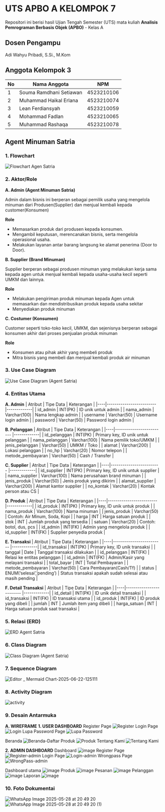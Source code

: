 # UTS APBO A KELOMPOK 7

Repositori ini berisi hasil Ujian Tengah Semester (UTS) mata kuliah **Analisis Pemrograman Berbasis Objek (APBO)** - Kelas A

## Dosen Pengampu
Adi Wahyu Pribadi, S.Si., M.Kom

## Anggota Kelompok 3

| No | Nama Anggota            | NPM         |
|----|-------------------------|-------------|
| 1  | Souma Ramdhani Setiawan | 4523210106  |
| 2  | Muhammad Haikal Erlana  | 4523210074  |
| 3  | Lean Ferdiansyah        | 4523210059  |
| 4  | Mohammad Fadlan         | 4523210065  |
| 5  | Muhammad Rashaqa        | 4523210078  |

## Agent Minuman Satria


### 1. Flowchart
![Flowchart Agen Satria](https://github.com/user-attachments/assets/ea3006d6-1063-48a0-8612-d2c0f6098f17)

### 2. Aktor/Role  
**A. Admin (Agent Minuman Satria)**

Admin dalam bisnis ini berperan sebagai pemilik usaha yang mengelola minuman dari Produsen(Supplier) dan menjual kembali kepada customer(Konsumen)

**Role**
- Memasarkan produk dari produsen kepada konsumen.  
- Mengambil keputusan, merencanakan bisnis, serta mengelola operasional usaha.  
- Melakukan layanan antar barang langsung ke alamat penerima (Door to Door).

**B. Supplier (Brand Minuman)**

Supplier berperan sebagai produsen minuman yang melakukan kerja sama kepada agen untuk menjual kembali kepada usaha-usaha kecil seperti UMKM dan lainnya.

**Role**
- Melakukan pengiriman produk minuman kepada Agen untuk memasarkan dan mendistribusikan produk kepada usaha sekitar
- Menyediakan produk minuman

**C. Costumer (Konsumen)**

Customer seperti toko-toko kecil, UMKM, dan sejenisnya berperan sebagai konsumen akhir dari proses penjualan produk minuman 

**Role**
- Konsumen atau pihak akhir yang membeli produk
- Mitra bisnis yang membeli dan menjual kembali produk air minuman


### 3. Use Case Diagram
   
   ![Use Case Diagram (Agent Satria)](https://github.com/user-attachments/assets/ae5fedd6-819f-44fb-a2ce-a18280c80bc3)

  
### 4. Entitas Utama
   **A. Admin**
   | Atribut | Tipe Data            | Keterangan         |
   |----|-------------------------  |-------------|
   | id_admin     | INT(PK)            | ID unik untuk admin   |
   | nama_admin   | Varchar(100)       | Nama lengkap admin    |
   | username     | Varchar(50)        | Username login admin  |
   | password     | Varchar(50)        | Password login admin  |

   **B. Pelanggan**
   | Atribut | Tipe Data            | Keterangan         |
   |----|-------------------------  |-------------|
   | id_pelanggan    | INT(PK)            | Primary key, ID unik untuk pelanggan   |
   | nama_pelanggan   | Varchar(100)       | Nama pemilik toko/UMKM    |
   | jenis_pelanggan     | Varchar(50)        | UMKM / Toko  |
   | alamat     | Varchar(200)        | Lokasi pelanggan  |
   | no_hp     | Varchar(20)        | Nomor telepon |
   | metode_pembayaran     | Varchar(50)        | Cash / Transfer  |
  
   **C. Supplier**
   | Atribut | Tipe Data            | Keterangan         |
   |----|-------------------------  |-------------|
   | id_supplier    | INT(PK)            | Primary key, ID unik untuk supplier   |
   | nama_supplier  | Varchar(100)       | Nama perusahaan brand minuman    |
   | jenis_produk    | Varchar(50)        | Jenis produk yang dikirim  |
   | alamat_supplier     | Varchar(200)        | Alamat kantor supplier  |
   | no_kontak     | Varchar(20)        | Kontak person atau CS  |
   
   **D. Produk**
   | Atribut | Tipe Data            | Keterangan         |
   |----|-------------------------  |-------------|
   | id_produk    | INT(PK)            | Primary key, ID unik untuk produk   |
   | nama_produk   | Varchar(100)       | Nama minuman    |
   | jenis_produk     | Varchar(50)        | Contoh: Air Minum, Soda, Kopi  |
   | harga     | INT        | Harga satuan produk  |
   | stok     | INT        | Jumlah produk yang tersedia |
   | satuan     | Varchar(20)        | Contoh: botol, dus, pcs  |
   | id_admin     | INT(FK)        | Admin yang mengelola produk  |
   | id_supplier   | INT(FK)       | Supplier penyedia produk  |
   
   **E. Transaksi**
   | Atribut | Tipe Data            | Keterangan         |
   |----|-------------------------  |-------------|
   | id_transaksi   | INT(PK)            | Primary key, ID unik transaksi   |
   | tanggal  | Date       | Tanggal transaksi dilakukan   |
   | id_pelanggan     | INT(FK)        | Relasi ke entitas pelanggan  |
   | id_admin     | INT(FK)        | Admin/Kasir yang melayani transaksi |
   | total_bayar     | INT        | Total Pembayaran |
   | metode_pembayaran     | Varchar(50)        | Cara Pembayaran(Cash/Tf)  |
   | status     | ENUM(‘selesai’,’pending’)       | Status transaksi apakah sudah selesai atau masih pending  |

   **F. Detail Transaksi**
   | Atribut | Tipe Data            | Keterangan         |
   |----|-------------------------  |-------------|
   | id_detail  | INT(PK)            | ID unik detail transaksi   |
   | id_transaksi   | INT(FK)       | ID transaksi utama    |
   | id_produk     | INT(FK)        | ID produk yang dibeli  |
   | jumlah     | INT        | Jumlah item yang dibeli  |
   | harga_satuan     | INT        | Harga satuan produk saat transaksi |

### 5. Relasi (ERD)
   ![ERD Agent Satria](https://github.com/user-attachments/assets/4a92dd58-ccd3-4459-9d35-ec13d6458088)

### 6. Class Diagram
   
   ![Class Diagram (Agent Satria)](https://github.com/user-attachments/assets/475385fc-49b5-4e44-ae70-9be2fcf24f06)

### 7. Sequence Diagram
![Editor _ Mermaid Chart-2025-06-22-125111](https://github.com/user-attachments/assets/e21f6182-a4f2-4570-89dd-dfc4bcc768e4)

### 8. Activity Diagram
![activity](https://github.com/user-attachments/assets/3365e3a6-a507-4c75-a07a-7ed050094cfd)



### 9. Desain Antarmuka 
   **A. WIREFRAME**
   **1. USER DASHBOARD**
   Register Page
   ![Register](https://github.com/user-attachments/assets/7a5661ea-5371-4fa9-9345-7e9ac943deea)
   Login Page
   ![Login](https://github.com/user-attachments/assets/8f68c8bd-db61-42e7-9e69-5352d8bdcc84)
   Lupa Password Page
   ![Lupa Password](https://github.com/user-attachments/assets/bd52971b-7e28-4882-a3e0-61eafd73530e)

   Beranda
   ![Beranda-Daftar](https://github.com/user-attachments/assets/9e9954d3-2f89-4256-9d3d-ab9be3a1572c)
   Produk
   ![Produk](https://github.com/user-attachments/assets/bbf14776-7a1f-4854-89d7-9ee47d290898)
   Tentang Kami
   ![Tentang Kami](https://github.com/user-attachments/assets/7ca73965-7a95-4953-80d2-745278470913)
   
   **2. ADMIN DASHBOARD**
   Dashboard
   ![image](https://github.com/user-attachments/assets/8eb18201-83db-46f7-a0cd-f175e795ca2a)
   Register Page
   ![Register-admin](https://github.com/user-attachments/assets/53f03f8c-64b2-4a6c-b05e-42ac91226a0b)
   Login Page
   ![Login-admin](https://github.com/user-attachments/assets/ea1b727a-a86c-414c-a15e-50066ec590a5)
   Wrongpass Page
   ![WrongPass-admin](https://github.com/user-attachments/assets/2d5755ba-b893-47b7-96ae-56b51c953d8d)
   
   Dashboard utama
   ![image](https://github.com/user-attachments/assets/f8b3aa2b-168a-4dd8-8e61-64295275cc44)
   Produk
   ![image](https://github.com/user-attachments/assets/e0864204-6007-4eb7-92a3-9bf5477f528d)
   Pesanan
   ![image](https://github.com/user-attachments/assets/1c382441-3a18-481b-b31a-8b8394f6d1ed)
   Pelanggan
   ![image](https://github.com/user-attachments/assets/71bd9f9c-9ff9-4371-9a73-0c6ebf9ca78f)
   Laporan
   ![image](https://github.com/user-attachments/assets/9a41602f-643a-45c9-8f99-00b40571e1a5)

### 10. Foto Dokumentai
![WhatsApp Image 2025-05-28 at 20 49 20](https://github.com/user-attachments/assets/f1659df2-b30a-4137-a8f1-3fdb2f74a93c)
![WhatsApp Image 2025-05-28 at 20 49 20 (1)](https://github.com/user-attachments/assets/efadfc75-800c-418e-bc0c-b61fd8d1bfca)
